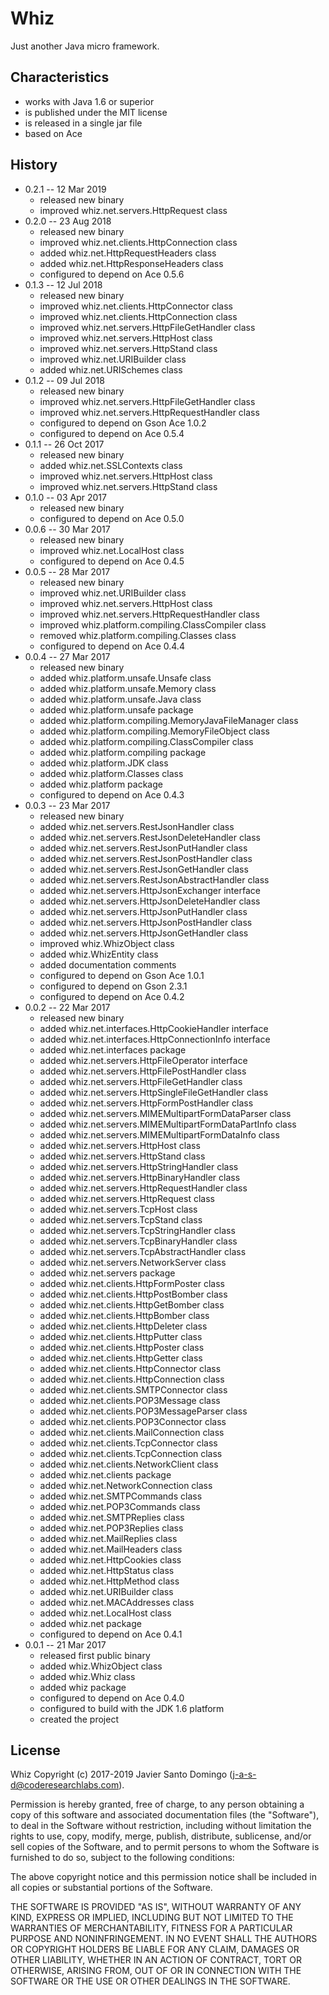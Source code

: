 # Whiz
Just another Java micro framework.

## Characteristics
+ works with Java 1.6 or superior
+ is published under the MIT license
+ is released in a single jar file
+ based on Ace

## History

* 0.2.1 -- 12 Mar 2019
    + released new binary
    + improved whiz.net.servers.HttpRequest class
* 0.2.0 -- 23 Aug 2018
    + released new binary
    + improved whiz.net.clients.HttpConnection class
    + added whiz.net.HttpRequestHeaders class
    + added whiz.net.HttpResponseHeaders class
    + configured to depend on Ace 0.5.6
* 0.1.3 -- 12 Jul 2018
    + released new binary
    + improved whiz.net.clients.HttpConnector class
    + improved whiz.net.clients.HttpConnection class
    + improved whiz.net.servers.HttpFileGetHandler class
    + improved whiz.net.servers.HttpHost class
    + improved whiz.net.servers.HttpStand class
    + improved whiz.net.URIBuilder class
    + added whiz.net.URISchemes class
* 0.1.2 -- 09 Jul 2018
    + released new binary
    + improved whiz.net.servers.HttpFileGetHandler class
    + improved whiz.net.servers.HttpRequestHandler class
    + configured to depend on Gson Ace 1.0.2
    + configured to depend on Ace 0.5.4
* 0.1.1 -- 26 Oct 2017
    + released new binary
    + added whiz.net.SSLContexts class
    + improved whiz.net.servers.HttpHost class
    + improved whiz.net.servers.HttpStand class
* 0.1.0 -- 03 Apr 2017
    + released new binary
    + configured to depend on Ace 0.5.0
* 0.0.6 -- 30 Mar 2017
    + released new binary
    + improved whiz.net.LocalHost class
    + configured to depend on Ace 0.4.5
* 0.0.5 -- 28 Mar 2017
    + released new binary
    + improved whiz.net.URIBuilder class
    + improved whiz.net.servers.HttpHost class
    + improved whiz.net.servers.HttpRequestHandler class
    + improved whiz.platform.compiling.ClassCompiler class
    + removed whiz.platform.compiling.Classes class
    + configured to depend on Ace 0.4.4
* 0.0.4 -- 27 Mar 2017
    + released new binary
    + added whiz.platform.unsafe.Unsafe class
    + added whiz.platform.unsafe.Memory class
    + added whiz.platform.unsafe.Java class
    + added whiz.platform.unsafe package
    + added whiz.platform.compiling.MemoryJavaFileManager class
    + added whiz.platform.compiling.MemoryFileObject class
    + added whiz.platform.compiling.ClassCompiler class
    + added whiz.platform.compiling package
    + added whiz.platform.JDK class
    + added whiz.platform.Classes class
    + added whiz.platform package
    + configured to depend on Ace 0.4.3
* 0.0.3 -- 23 Mar 2017
    + released new binary
    + added whiz.net.servers.RestJsonHandler class
    + added whiz.net.servers.RestJsonDeleteHandler class
    + added whiz.net.servers.RestJsonPutHandler class
    + added whiz.net.servers.RestJsonPostHandler class
    + added whiz.net.servers.RestJsonGetHandler class
    + added whiz.net.servers.RestJsonAbstractHandler class
    + added whiz.net.servers.HttpJsonExchanger interface
    + added whiz.net.servers.HttpJsonDeleteHandler class
    + added whiz.net.servers.HttpJsonPutHandler class
    + added whiz.net.servers.HttpJsonPostHandler class
    + added whiz.net.servers.HttpJsonGetHandler class
    + improved whiz.WhizObject class
    + added whiz.WhizEntity class
    + added documentation comments
    + configured to depend on Gson Ace 1.0.1
    + configured to depend on Gson 2.3.1
    + configured to depend on Ace 0.4.2
* 0.0.2 -- 22 Mar 2017
    + released new binary
    + added whiz.net.interfaces.HttpCookieHandler interface
    + added whiz.net.interfaces.HttpConnectionInfo interface
    + added whiz.net.interfaces package
    + added whiz.net.servers.HttpFileOperator interface
    + added whiz.net.servers.HttpFilePostHandler class
    + added whiz.net.servers.HttpFileGetHandler class
    + added whiz.net.servers.HttpSingleFileGetHandler class
    + added whiz.net.servers.HttpFormPostHandler class
    + added whiz.net.servers.MIMEMultipartFormDataParser class
    + added whiz.net.servers.MIMEMultipartFormDataPartInfo class
    + added whiz.net.servers.MIMEMultipartFormDataInfo class
    + added whiz.net.servers.HttpHost class
    + added whiz.net.servers.HttpStand class
    + added whiz.net.servers.HttpStringHandler class
    + added whiz.net.servers.HttpBinaryHandler class
    + added whiz.net.servers.HttpRequestHandler class
    + added whiz.net.servers.HttpRequest class
    + added whiz.net.servers.TcpHost class
    + added whiz.net.servers.TcpStand class
    + added whiz.net.servers.TcpStringHandler class
    + added whiz.net.servers.TcpBinaryHandler class
    + added whiz.net.servers.TcpAbstractHandler class
    + added whiz.net.servers.NetworkServer class
    + added whiz.net.servers package
    + added whiz.net.clients.HttpFormPoster class
    + added whiz.net.clients.HttpPostBomber class
    + added whiz.net.clients.HttpGetBomber class
    + added whiz.net.clients.HttpBomber class
    + added whiz.net.clients.HttpDeleter class
    + added whiz.net.clients.HttpPutter class
    + added whiz.net.clients.HttpPoster class
    + added whiz.net.clients.HttpGetter class
    + added whiz.net.clients.HttpConnector class
    + added whiz.net.clients.HttpConnection class
    + added whiz.net.clients.SMTPConnector class
    + added whiz.net.clients.POP3Message class
    + added whiz.net.clients.POP3MessageParser class
    + added whiz.net.clients.POP3Connector class
    + added whiz.net.clients.MailConnection class
    + added whiz.net.clients.TcpConnector class
    + added whiz.net.clients.TcpConnection class
    + added whiz.net.clients.NetworkClient class
    + added whiz.net.clients package
    + added whiz.net.NetworkConnection class
    + added whiz.net.SMTPCommands class
    + added whiz.net.POP3Commands class
    + added whiz.net.SMTPReplies class
    + added whiz.net.POP3Replies class
    + added whiz.net.MailReplies class
    + added whiz.net.MailHeaders class
    + added whiz.net.HttpCookies class
    + added whiz.net.HttpStatus class
    + added whiz.net.HttpMethod class
    + added whiz.net.URIBuilder class
    + added whiz.net.MACAddresses class
    + added whiz.net.LocalHost class
    + added whiz.net package
    + configured to depend on Ace 0.4.1
* 0.0.1 -- 21 Mar 2017
    + released first public binary
    + added whiz.WhizObject class
    + added whiz.Whiz class
    + added whiz package
    + configured to depend on Ace 0.4.0
    + configured to build with the JDK 1.6 platform
    + created the project

## License

Whiz
Copyright (c) 2017-2019 Javier Santo Domingo (j-a-s-d@coderesearchlabs.com).

Permission is hereby granted, free of charge, to any
person obtaining a copy of this software and associated
documentation files (the "Software"), to deal in the
Software without restriction, including without limitation
the rights to use, copy, modify, merge, publish,
distribute, sublicense, and/or sell copies of the
Software, and to permit persons to whom the Software is
furnished to do so, subject to the following conditions:

The above copyright notice and this permission notice
shall be included in all copies or substantial portions of
the Software.

THE SOFTWARE IS PROVIDED "AS IS", WITHOUT WARRANTY OF ANY
KIND, EXPRESS OR IMPLIED, INCLUDING BUT NOT LIMITED TO THE
WARRANTIES OF MERCHANTABILITY, FITNESS FOR A PARTICULAR
PURPOSE AND NONINFRINGEMENT. IN NO EVENT SHALL THE AUTHORS
OR COPYRIGHT HOLDERS BE LIABLE FOR ANY CLAIM, DAMAGES OR
OTHER LIABILITY, WHETHER IN AN ACTION OF CONTRACT, TORT OR
OTHERWISE, ARISING FROM, OUT OF OR IN CONNECTION WITH THE
SOFTWARE OR THE USE OR OTHER DEALINGS IN THE SOFTWARE.

